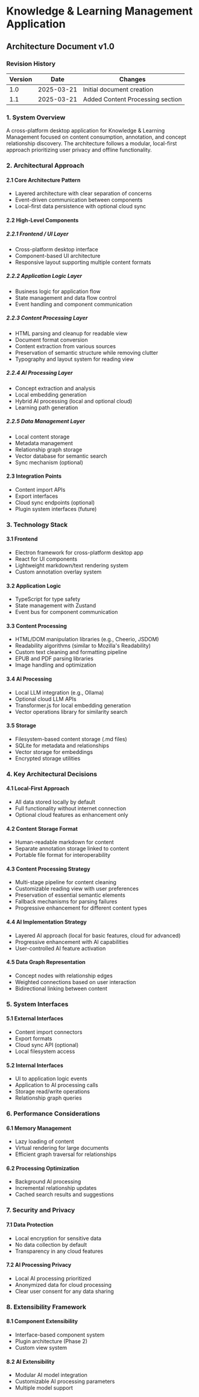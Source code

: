 # Knowledge & Learning Management Application
## Architecture Document v1.0

### Revision History
| Version | Date | Changes | 
|---------|------|---------|
| 1.0 | 2025-03-21 | Initial document creation |
| 1.1 | 2025-03-21 | Added Content Processing section |

### 1. System Overview

A cross-platform desktop application for Knowledge & Learning Management focused on content consumption, annotation, and concept relationship discovery. The architecture follows a modular, local-first approach prioritizing user privacy and offline functionality.

### 2. Architectural Approach

#### 2.1 Core Architecture Pattern
- Layered architecture with clear separation of concerns
- Event-driven communication between components
- Local-first data persistence with optional cloud sync

#### 2.2 High-Level Components

##### 2.2.1 Frontend / UI Layer
- Cross-platform desktop interface
- Component-based UI architecture
- Responsive layout supporting multiple content formats

##### 2.2.2 Application Logic Layer
- Business logic for application flow
- State management and data flow control
- Event handling and component communication

##### 2.2.3 Content Processing Layer
- HTML parsing and cleanup for readable view
- Document format conversion
- Content extraction from various sources
- Preservation of semantic structure while removing clutter
- Typography and layout system for reading view

##### 2.2.4 AI Processing Layer
- Concept extraction and analysis
- Local embedding generation
- Hybrid AI processing (local and optional cloud)
- Learning path generation

##### 2.2.5 Data Management Layer
- Local content storage
- Metadata management
- Relationship graph storage
- Vector database for semantic search
- Sync mechanism (optional)

#### 2.3 Integration Points
- Content import APIs
- Export interfaces
- Cloud sync endpoints (optional)
- Plugin system interfaces (future)

### 3. Technology Stack

#### 3.1 Frontend
- Electron framework for cross-platform desktop app
- React for UI components
- Lightweight markdown/text rendering system
- Custom annotation overlay system

#### 3.2 Application Logic
- TypeScript for type safety
- State management with Zustand
- Event bus for component communication

#### 3.3 Content Processing
- HTML/DOM manipulation libraries (e.g., Cheerio, JSDOM)
- Readability algorithms (similar to Mozilla's Readability)
- Custom text cleaning and formatting pipeline
- EPUB and PDF parsing libraries
- Image handling and optimization

#### 3.4 AI Processing
- Local LLM integration (e.g., Ollama)
- Optional cloud LLM APIs
- Transformer.js for local embedding generation
- Vector operations library for similarity search

#### 3.5 Storage
- Filesystem-based content storage (.md files)
- SQLite for metadata and relationships
- Vector storage for embeddings
- Encrypted storage utilities

### 4. Key Architectural Decisions

#### 4.1 Local-First Approach
- All data stored locally by default
- Full functionality without internet connection
- Optional cloud features as enhancement only

#### 4.2 Content Storage Format
- Human-readable markdown for content
- Separate annotation storage linked to content
- Portable file format for interoperability

#### 4.3 Content Processing Strategy
- Multi-stage pipeline for content cleaning
- Customizable reading view with user preferences
- Preservation of essential semantic elements
- Fallback mechanisms for parsing failures
- Progressive enhancement for different content types

#### 4.4 AI Implementation Strategy
- Layered AI approach (local for basic features, cloud for advanced)
- Progressive enhancement with AI capabilities
- User-controlled AI feature activation

#### 4.5 Data Graph Representation
- Concept nodes with relationship edges
- Weighted connections based on user interaction
- Bidirectional linking between content

### 5. System Interfaces

#### 5.1 External Interfaces
- Content import connectors
- Export formats
- Cloud sync API (optional)
- Local filesystem access

#### 5.2 Internal Interfaces
- UI to application logic events
- Application to AI processing calls
- Storage read/write operations
- Relationship graph queries

### 6. Performance Considerations

#### 6.1 Memory Management
- Lazy loading of content
- Virtual rendering for large documents
- Efficient graph traversal for relationships

#### 6.2 Processing Optimization
- Background AI processing
- Incremental relationship updates
- Cached search results and suggestions

### 7. Security and Privacy

#### 7.1 Data Protection
- Local encryption for sensitive data
- No data collection by default
- Transparency in any cloud features

#### 7.2 AI Processing Privacy
- Local AI processing prioritized
- Anonymized data for cloud processing
- Clear user consent for any data sharing

### 8. Extensibility Framework

#### 8.1 Component Extensibility
- Interface-based component system
- Plugin architecture (Phase 2)
- Custom view system

#### 8.2 AI Extensibility
- Modular AI model integration
- Customizable AI processing parameters
- Multiple model support